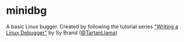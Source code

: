 # minidbg
A basic Linux bugger. Created by following the tutorial series ["Writing a Linux Debugger"](https://blog.tartanllama.xyz/writing-a-linux-debugger-setup/) by Sy Brand ([@TartanLlama](https://github.com/TartanLlama))
